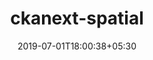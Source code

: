 ---
title: "ckanext-spatial"
date: 2019-07-01T18:00:38+05:30
type: "organisations"
org_name: "Developers Italia"
repo_desc: "Geospatial extension for CKAN"
repo_link: https://github.com/italia/ckanext-spatial
---